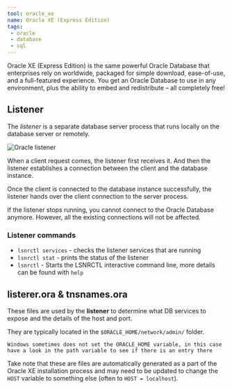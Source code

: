 ```yaml
---
tool: oracle_xe
name: Oracle XE (Express Edition)
tags:
 - oracle
 - database
 - sql
--- 
```


Oracle XE (Express Edition) is the same powerful Oracle Database that enterprises rely on worldwide, packaged for simple download, ease-of-use, and a full-featured experience. You get an Oracle Database to use in any environment, plus the ability to embed and redistribute – all completely free!
<!--more-->

## Listener

The *listener* is a separate database server process that runs locally on the database server or remotely.

![Oracle listener]({{site.baseurl}}/assets/images/oracle-listener.png)

When a client request comes, the listener first receives it. And then the listener establishes a connection between the client and the database instance.

Once the client is connected to the database instance successfully, the listener hands over the client connection to the server process.

If the listener stops running, you cannot connect to the Oracle Database anymore. However, all the existing connections will not be affected.

### Listener commands

* `lsnrctl services` - checks the listener services that are running
* `lsnrctl stat` - prints the status of the listener
* `lsnrctl` - Starts the LSNRCTL interactive command line, more details can be found with `help`

## listerer.ora & tnsnames.ora

These files are used by the **listener** to determine what DB services to expose and the details of the host and port.

They are typically located in the `$ORACLE_HOME/network/admin/` folder.

    Windows sometimes does not set the ORACLE_HOME variable, in this case have a look in the path variable to see if there is an entry there

Take note that these are files are automatically generated as a part of the Oracle XE installation process and may need to be updated to change the `HOST` variable to something else (often to `HOST = localhost`).

